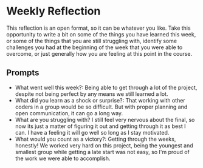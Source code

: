 # Weekly Reflection
This reflection is an open format, so it can be whatever you like. Take this opportunity to write a bit on some of the things you have learned this week, or some of the things that you are still struggling with, identify some challenges you had at the beginning of the week that you were able to overcome, or just generally how you are feeling at this point in the course.

## Prompts
- What went well this week?: Being able to get through a lot of the project, despite not being perfect by any means we still learned a lot.
- What did you learn as a shock or surprise?: That working with other coders in a group would be so difficult. But with proper planning and open communication, it can go a long way.
- What are you struggling with? I still feel very nervous about the final, so now its just a matter of figuring it out and getting through it as best I can. I have a feeling it will go well so long as I stay motivated.
- What would you count as a victory?: Getting through the weeks, honestly! We worked very hard on this project, being the youngest and smallest group while getting a late start was not easy, so I'm proud of the work we were able to accomplish.